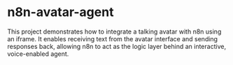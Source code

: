 # n8n-avatar-agent
This project demonstrates how to integrate a talking avatar with n8n using an iframe. It enables receiving text from the avatar interface and sending responses back, allowing n8n to act as the logic layer behind an interactive, voice-enabled agent.
